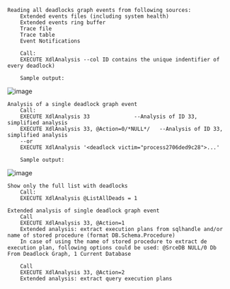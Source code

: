 	Reading all deadlocks graph events from following sources: 
		Extended events files (including system health)
		Extended events ring buffer
		Trace file
		Trace table
		Event Notifications
	
		Call: 
		EXECUTE XdlAnalysis --col ID contains the unique indentifier of every deadlock)
		
		Sample output:
![image](https://user-images.githubusercontent.com/62909052/147558845-92173972-e5be-47d4-8a78-b09a3348eb05.png)		

	Analysis of a single deadlock graph event
		Call:
		EXECUTE XdlAnalysis 33				--Analysis of ID 33, simplified analysis
		EXECUTE XdlAnalysis 33, @Action=0/*NULL*/	--Analysis of ID 33, simplified analysis
		--or
		EXECUTE XdlAnalysis '<deadlock victim="process2706ded9c28">...'
	
		Sample output:
![image](https://user-images.githubusercontent.com/62909052/147558560-0af3aaf1-822e-459d-92db-142b3dd13917.png)

	Show only the full list with deadlocks
		Call:
		EXECUTE XdlAnalysis @ListAllDeads = 1
        
	Extended analysis of single deadlock graph event
		Call
		EXECUTE XdlAnalysis 33, @Action=1 
		Extended analysis: extract execution plans from sqlhandle and/or name of stored procedure (format DB.Schema.Procedure)
		In case of using the name of stored procedure to extract de execution plan, following options could be used: @SrceDB NULL/0 Db From Deadlock Graph, 1 Current Database 

		Call
		EXECUTE XdlAnalysis 33, @Action=2    
		Extended analysis: extract query execution plans      


               

